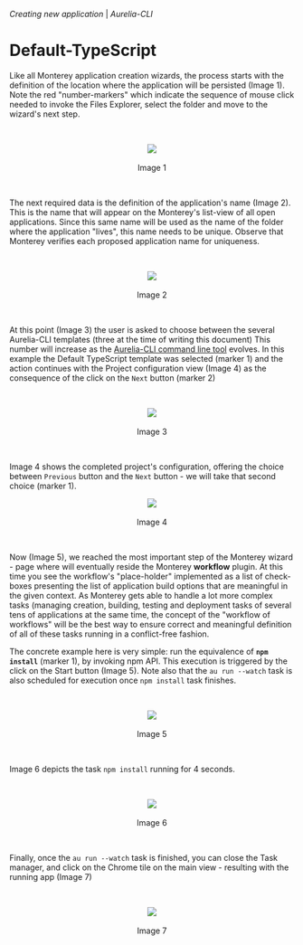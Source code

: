 _Creating new application_ | _Aurelia-CLI_
# Default-TypeScript

Like all Monterey application creation wizards, the process starts with the definition of the location where the application will be persisted (Image 1). Note the red "number-markers" which indicate the sequence of mouse click needed to invoke the Files Explorer, select the folder and move to the wizard's next step.

<br>
<p align=center>
  <img src="https://cloud.githubusercontent.com/assets/2712405/17984002/77ce6524-6add-11e6-8ed5-b33fc0fe0637.png"></img>
 <br><br>
Image 1
</p>

<br>

The next required data is the definition of the application's name (Image 2). This is the name that will appear on the Monterey's list-view of all open applications. Since this same name will be used as the name of the folder where the application "lives", this name needs to be unique. Observe that Monterey verifies each proposed application name for uniqueness.

<br>
<p align=center>
  <img src="https://cloud.githubusercontent.com/assets/2712405/17984042/a7029464-6add-11e6-9270-dc2b38e19ba2.png"></img>
 <br><br>
Image 2
</p>

<br>

At this point (Image 3) the user is asked to choose between the several Aurelia-CLI templates (three at the time of writing this document) This number will increase as the [Aurelia-CLI command line tool](https://github.com/aurelia/cli/blob/master/README.md) evolves. In this example the Default TypeScript template was selected (marker 1) and the action continues with the Project configuration view (Image 4) as the consequence of the click on the `Next` button (marker 2)

<br>
<p align=center>
  <img src="https://cloud.githubusercontent.com/assets/2712405/17984082/d514366e-6add-11e6-87a5-388c6e896895.png"></img>
 <br><br>
Image 3
</p>

<br>

Image 4 shows the completed project's configuration, offering the choice between `Previous` button and the `Next` button - we will take that second choice (marker 1).

<p align=center>
  <img src="https://cloud.githubusercontent.com/assets/2712405/17984127/ffe35500-6add-11e6-8a83-53d4654b63c2.png"></img>
 <br><br>
Image 4
</p>

<br>

Now (Image 5), we reached the most important step of the Monterey wizard - page where will eventually reside the Monterey **workflow** plugin. At this time you see the workflow's "place-holder" implemented as a list of check-boxes presenting the list of application build options that are meaningful in the given context. As Monterey gets able to handle a lot more complex tasks (managing creation, building, testing and deployment tasks of several tens of applications at the same time, the concept of the "workflow of workflows" will be the best way to ensure correct and meaningful definition of all of these tasks running in a conflict-free fashion.

The concrete example here is very simple: run the equivalence of **`npm install`** (marker 1), by invoking npm API. This execution is triggered by the click on the Start button (Image 5). Note also that the `au run --watch` task is also scheduled for execution once `npm install` task finishes.

<br>
<p align=center>
  <img src="https://cloud.githubusercontent.com/assets/2712405/17984209/3a639b18-6ade-11e6-872b-a1c901cb0200.png"></img>
 <br><br>
Image 5
</p>

<br>

Image 6 depicts the task `npm install` running for 4 seconds.

<br>
<p align=center>
  <img src="https://cloud.githubusercontent.com/assets/2712405/17984278/75d9190c-6ade-11e6-9dc2-392938520b8b.png"></img>
 <br><br>
Image 6
</p>

<br>

Finally, once the `au run --watch` task is finished, you can close the Task manager, and click on the Chrome tile on the main view - resulting with the running app (Image 7)

<br>
<p align=center>
  <img src="https://cloud.githubusercontent.com/assets/2712405/17984383/d08a48a8-6ade-11e6-96c8-fe1a560bc05e.png"></img>
 <br><br>
Image 7
</p>





